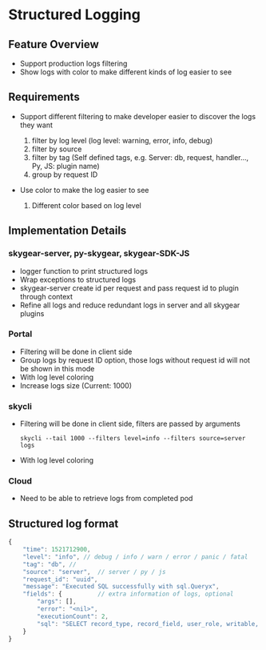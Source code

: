# Structured Logging

## Feature Overview

* Support production logs filtering
* Show logs with color to make different kinds of log easier to see

## Requirements

* Support different filtering to make developer easier to discover the logs they want
    1. filter by log level (log level: warning, error, info, debug)
    1. filter by source
    1. filter by tag (Self defined tags, e.g. Server: db, request, handler..., Py, JS: plugin name)
    1. group by request ID

* Use color to make the log easier to see
    1. Different color based on log level


## Implementation Details

### skygear-server, py-skygear, skygear-SDK-JS

- logger function to print structured logs
- Wrap exceptions to structured logs
- skygear-server create id per request and pass request id to plugin through context
- Refine all logs and reduce redundant logs in server and all skygear plugins

### Portal

- Filtering will be done in client side
- Group logs by request ID option, those logs without request id will not be shown in this mode
- With log level coloring
- Increase logs size (Current: 1000)

### skycli

- Filtering will be done in client side, filters are passed by arguments

    `skycli --tail 1000 --filters level=info --filters source=server logs`

- With log level coloring

### Cloud

- Need to be able to retrieve logs from completed pod

## Structured log format

```js
{
    "time": 1521712900,
    "level": "info", // debug / info / warn / error / panic / fatal
    "tag": "db", // 
    "source": "server",  // server / py / js
    "request_id": "uuid",
    "message": "Executed SQL successfully with sql.Queryx",
    "fields": {          // extra information of logs, optional
        "args": [],
        "error": "<nil>",
        "executionCount": 2,
        "sql": "SELECT record_type, record_field, user_role, writable, readable, comparable, discoverable FROM \"app_chatdemoapp\".\"_record_field_access\"",
    }
}
```
